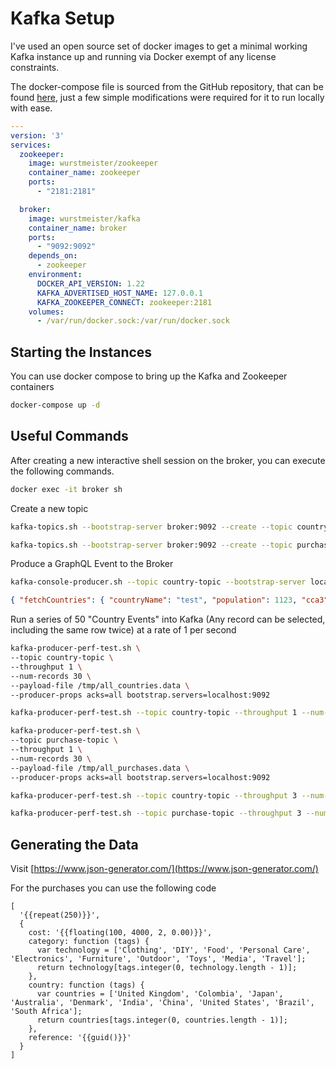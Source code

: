 # Kafka Setup

I've used an open source set of docker images to get a minimal working Kafka instance up and running via Docker exempt of any license constraints.

The docker-compose file is sourced from the GitHub repository, that can be found [here](https://github.com/wurstmeister/kafka-docker), just a few simple modifications were required for it to run locally with ease.

```yaml
---
version: '3'
services:
  zookeeper:
    image: wurstmeister/zookeeper
    container_name: zookeeper
    ports:
      - "2181:2181"

  broker:
    image: wurstmeister/kafka
    container_name: broker
    ports:
      - "9092:9092"
    depends_on:
      - zookeeper
    environment:
      DOCKER_API_VERSION: 1.22
      KAFKA_ADVERTISED_HOST_NAME: 127.0.0.1
      KAFKA_ZOOKEEPER_CONNECT: zookeeper:2181
    volumes:
      - /var/run/docker.sock:/var/run/docker.sock
```

## Starting the Instances

You can use docker compose to bring up the Kafka and Zookeeper containers

```sh
docker-compose up -d
```

## Useful Commands

After creating a new interactive shell session on the broker, you can execute the following commands.

```sh
docker exec -it broker sh
```

Create a new topic

```sh
kafka-topics.sh --bootstrap-server broker:9092 --create --topic country-topic --partitions 1 --replication-factor 1
```

```sh
kafka-topics.sh --bootstrap-server broker:9092 --create --topic purchase-topic --partitions 1 --replication-factor 1
```

Produce a GraphQL Event to the Broker

```sh
kafka-console-producer.sh --topic country-topic --bootstrap-server localhost:9092
```

```json
{ "fetchCountries": { "countryName": "test", "population": 1123, "cca3": "ABC1" } }
```

Run a series of 50 "Country Events" into Kafka (Any record can be selected, including the same row twice) at a rate of 1 per second

```sh
kafka-producer-perf-test.sh \
--topic country-topic \
--throughput 1 \
--num-records 30 \
--payload-file /tmp/all_countries.data \
--producer-props acks=all bootstrap.servers=localhost:9092
```

```sh
kafka-producer-perf-test.sh --topic country-topic --throughput 1 --num-records 30 --payload-file /tmp/all_countries.data --producer-props acks=all bootstrap.servers=localhost:9092
```

```sh
kafka-producer-perf-test.sh \
--topic purchase-topic \
--throughput 1 \
--num-records 30 \
--payload-file /tmp/all_purchases.data \
--producer-props acks=all bootstrap.servers=localhost:9092
```

```sh
kafka-producer-perf-test.sh --topic country-topic --throughput 3 --num-records 25 --payload-file /tmp/subset_countries.data --producer-props acks=all bootstrap.servers=localhost:9092
```

```sh
kafka-producer-perf-test.sh --topic purchase-topic --throughput 3 --num-records 35 --payload-file /tmp/all_purchases.data --producer-props acks=all bootstrap.servers=localhost:9092
```

## Generating the Data

Visit [https://www.json-generator.com/](https://www.json-generator.com/)

For the purchases you can use the following code

```text
[
  '{{repeat(250)}}',
  {
    cost: '{{floating(100, 4000, 2, 0.00)}}',
    category: function (tags) {
      var technology = ['Clothing', 'DIY', 'Food', 'Personal Care', 'Electronics', 'Furniture', 'Outdoor', 'Toys', 'Media', 'Travel'];
      return technology[tags.integer(0, technology.length - 1)];
    },
    country: function (tags) {
      var countries = ['United Kingdom', 'Colombia', 'Japan', 'Australia', 'Denmark', 'India', 'China', 'United States', 'Brazil', 'South Africa'];
      return countries[tags.integer(0, countries.length - 1)];
    },
    reference: '{{guid()}}'
  }
]
```
